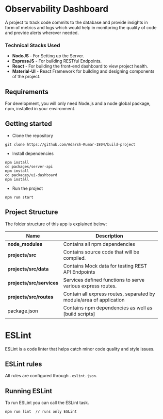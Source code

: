 # Observability Dashboard 

A project to track code commits to the database and provide insights in form of metrics and logs which would help in monitoring the quality of code and provide alerts wherever needed.


### Technical Stacks Used

* **NodeJS** - For Setting up the Server.
* **ExpressJS** - For building RESTful Endpoints.
* **React** -  For building the front-end dashboard to view project health.
* **Material-UI** - React Framework for building and designing components of the project.


## Requirements

For development, you will only need Node.js and a node global package, npm, installed in your environment.

## Getting started
- Clone the repository
```
git clone https://github.com/Adarsh-Kumar-1804/build-project
```
- Install dependencies
```
npm install
cd packages/server-api
npm install
cd packages/ui-dashboard
npm install
```
- Run the project
```
npm run start
```


## Project Structure
The folder structure of this app is explained below:


| Name | Description |
| ------------------------ | --------------------------------------------------------------------------------------------- |
| **node_modules**         | Contains all  npm dependencies                                                            |
| **projects/src**                  | Contains  source code that will be compiled.                               |
| **projects/src/data**                  | Contains  Mock data for testing REST API Endpoints                               |
| **projects/src/services**      | Services defined functions to serve various express routes. 
| **projects/src/routes**           | Contain all express routes, separated by module/area of application                       
| package.json             | Contains npm dependencies as well as [build scripts]| 

# ESLint
ESLint is a code linter that helps catch minor code quality and style issues.

## ESLint rules
All rules are configured through `.eslint.json`.


## Running ESLint
To run ESLint you can call the ESLint task.
```
npm run lint  // runs only ESLint
```

